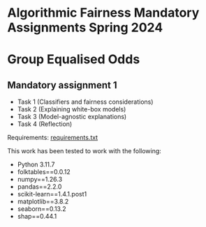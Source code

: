 # Algorithmic Fairness Mandatory Assignments Spring 2024
# Group Equalised Odds

## Mandatory assignment 1

- Task 1 (Classifiers and fairness considerations)
- Task 2 (Explaining white-box models)
- Task 3 (Model-agnostic explanations)
- Task 4 (Reflection)


Requirements: [requirements.txt](https://github.com/Xannadoo/Algorithmic_Fairness_Mandatories/blob/main/requirements.txt)

This work has been tested to work with the following:

- Python 3.11.7
- folktables==0.0.12
- numpy==1.26.3
- pandas==2.2.0
- scikit-learn==1.4.1.post1
- matplotlib==3.8.2
- seaborn==0.13.2
- shap==0.44.1
